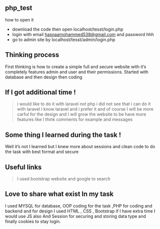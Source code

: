 ## php_test
how to open it

- download the code then open localhost/tesst/login.php
- login with email hasnaamohammed538@gmail.com and password hhh
- go to admin site by localhost/tesst/admin/login.php

## Thinking process

First thinking is how to create a simple full and secure website with it’s completely features admin and user and their permissions.
Started with database and then design then coding

## If I got additional time !
>  i would like to do it with laravel not php i did not see that i can do it with laravel i know laravel and i prefer it and of course I will be more carful for the design and I will grow the website to be have more features like I think comments for example and messages


## Some thing I learned during the task !
Well it’s not I learned but I knew more about sessions and clean code to do the task with best format and secure


## Useful links 

>  I used bootstrap website and google to search

## Love to share what exist In my task

I used MYSQL for database, OOP coding for the task ,PHP for coding and backend and for design I used HTML , CSS , Bootstrap if I have extra time I would use JS also 
And Session for securing and storing data type and finally cookies to stay login.
